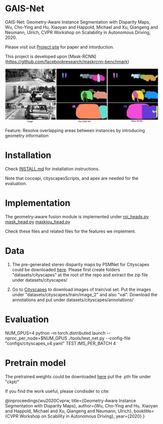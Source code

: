 # GAIS-Net

GAIS-Net: Geometry-Aware Instance Segmentation with Disparity Maps, Wu, Cho-Ying and Hu, Xiaoyan and Happold, Michael and Xu, Qiangeng and Neumann, Ulrich, CVPR Workshop on Scalability in Autonomous Driving, 2020.

Please visit out [Project site](https://choyingw.github.io/works/GAIS-Net/index.html) for paper and intorduction.

This project is developed upon [Mask-RCNN] (https://github.com/facebookresearch/maskrcnn-benchmark)

<img src='teaser.png'>

Feature: Resolve overlapping areas between instances by introducing geometry information


# Installation

Check [INSTALL.md](INSTALL.md) for installation instructions.

Note that cocoapi, cityscapesScripts, and apex are needed for the evaluation.


# Implementation

The geometry-aware fusion module is implemented under [roi_heads.py](maskrcnn_benchmark/modeling/roi_heads/roi_heads.py) [mask_head.py](maskrcnn_benchmark/modeling/roi_heads/mask_head/mask_head.py) [maskiou_head.py](maskrcnn_benchmark/modeling/roi_heads/maskiou_head/maskiou_head.py)

Check these files and related files for the features we implement.

# Data

1. The pre-generated stereo disparity maps by PSMNet for Cityscapes could be downloaded [here](https://drive.google.com/file/d/1yeDkcrl9t3QO0K2NQxfjxcHhtJR4hwYY/view?usp=sharing). Please first create folders "datasets/cityscapes" at the root of the repo and extract the zip file under datasets/cityscapes/

2. Go to [Cityscapes](https://www.cityscapes-dataset.com/) to download images of train/val set. Put the images under "datasets/cityscapes/train/image_2" and also "val". Download the annotations and put under datasets/cityscapes/annotations/


# Evaluation

NUM_GPUS=4 
python -m torch.distributed.launch --nproc_per_node=$NUM_GPUS ./tools/test_net.py --config-file "configs/cityscapes_v4.yaml" TEST.IMS_PER_BATCH 4

# Pretrain model

The pretrained weights could be downloaded [here](https://drive.google.com/file/d/1ZETFaG_xxw0NsX8S9Tj10Rp-XwQNsenf/view?usp=sharing) put the .pth file under "ckpt/"

If you find the work useful, please condisder to cite:

@inproceedings{wu2020Cvprw,
title={Geometry-Aware Instance Segmentation with Disparity Maps},
author={Wu, Cho-Ying and Hu, Xiaoyan and Happold, Michael and Xu, Qiangeng and Neumann, Ulrich},
booktitle={CVPR Workshop on Scability in Autonomous Driving},
year={2020}
}
